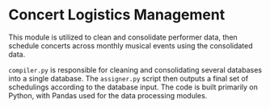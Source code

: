 # Concert Logistics Management

This module is utilized to clean and consolidate performer data, then schedule concerts across monthly musical events using the consolidated data.

`compiler.py` is responsible for cleaning and consolidating several databases into a single database. The `assigner.py` script then outputs a final set
of schedulings according to the database input. The code is built primarily on Python, with Pandas used for the data processing modules.
